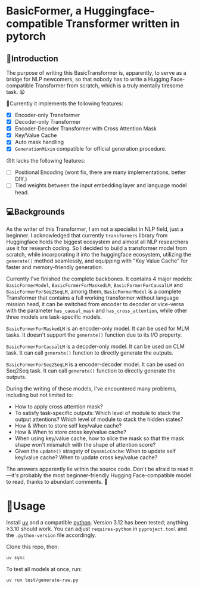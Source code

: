 # BasicFormer, a Huggingface-compatible Transformer written in pytorch

## 📖Introduction

The purpose of writing this BasicTransformer is, apparently, to serve as a bridge for NLP newcomers, so that nobody has to write a Hugging Face-compatible Transformer from scratch, which is a truly mentally tiresome task. 😫

🥳Currently it implements the following features:
- [x] Encoder-only Transformer
- [x] Decoder-only Transformer
- [x] Encoder-Decoder Transformer with Cross Attention Mask
- [x] Key/Value Cache
- [x] Auto mask handling
- [x] `GenerationMixin` compatible for official generation procedure.

😓It lacks the following features:
- [ ] Positional Encoding (wont fix, there are many implementations, better DIY.)
- [ ] Tied weights between the input embedding layer and language model head.

## 💻Backgrounds

As the writer of this Transformer, I am not a specialist in NLP field, just a beginner. I acknowledged that currently `transformers` library from Huggingface holds the biggest ecosystem and almost all NLP researchers use it for research coding. So I decided to build a transformer model from scratch, while incorporating it into the huggingface ecosystem, utilizing the `generate()` method seamlessly, and equipping with "Key Value Cache" for faster and memory-friendly generation.

Currently I've finished the complete backbones. It contains 4 major models: `BasicFormerModel`, `BasicFormerForMaskedLM`, `BasicFormerForCausalLM` and `BasicFormerForSeq2SeqLM`, among them, `BasicFormerModel` is a complete Transformer that contains a full working transformer without language mission head, it can be switched from encoder to decoder or vice-versa with the parameter `has_causal_mask` and `has_cross_attention`, while other three models are task-specific models.

`BasicFormerForMaskedLM` is an encoder-only model. It can be used for MLM tasks. It doesn't support the `generate()` function due to its I/O property.

`BasicFormerForCausalLM` is a decoder-only model. It can be used on CLM task. It can call `generate()` function to directly generate the outputs.

`BasicFormerForSeq2SeqLM` is a encoder-decoder model. It can be used on Seq2Seq task. It can call `generate()` function to directly generate the outputs.

During the writing of these models, I've encountered many problems, including but not limited to:
- How to apply cross attention mask?
- To satisfy task-specific outputs: Which level of module to stack the output attentions? Which level of module to stack the hidden states?
- How & When to store self key/value cache?
- How & When to store cross key/value cache?
- When using key/value cache, how to slice the mask so that the mask shape won't mismatch with the shape of attention score?
- Given the `update()` stragety of `DynamicCache`: When to update self key/value cache? When to update cross key/value cache?

The answers apparently lie within the source code. Don't be afraid to read it—it's probably the most beginner-friendly Hugging Face-compatible model to read, thanks to abundant comments. 🤗

# 🚀Usage

Install [uv](https://docs.astral.sh/uv/getting-started/installation/) and a compatible [python](https://docs.astral.sh/uv/guides/install-python/). Version 3.12 has been tested; anything ≥3.10 should work. You can adjust `requires-python` in `pyproject.toml` and the `.python-version` file accordingly.

Clone this repo, then:
```bash
uv sync
```

To test all models at once, run:
```bash
uv run test/generate-raw.py
```
